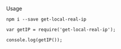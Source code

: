 Usage

```
npm i --save get-local-real-ip
```

```
var getIP = require('get-local-real-ip');

console.log(getIP());